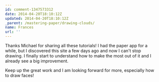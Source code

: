 ```yaml
---
id: comment-1347573312
date: 2014-04-20T18:10:12Z
updated: 2014-04-20T18:10:12Z
_parent: /mastering-paper/drawing-clouds/
name: Frances
url: ''
---
```


Thanks Michael for sharing all these tutorials! I had the paper app for
a while, but I discovered this site a few days ago and now I can't stop drawing.
I finally start to understand how to make the most out of it and I already see a
big improvement.

Keep up the great work and I am looking forward for more,
especially how to draw faces!

